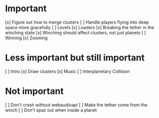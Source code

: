 Important
=========

[x] Figure out how to merge clusters
[ ] Handle players flying into deep space more gracefully
[ ] Levels
[x] Loaders
[x] Breaking the tether in the winching state
[x] Winching should affect clusters, not just planets
[ ] Winning
[x] Zooming

Less important but still important
==================================

[ ] Intro
[x] Draw clusters
[x] Music
[ ] Interplanetary Collision

Not important
=============

[ ] Don't crash without webaudioapi
[ ] Make the tether come from the winch
[ ] Don't spaz out when inside a planet
